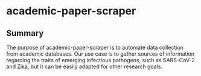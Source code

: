 # academic-paper-scraper

## Summary
The purpose of academic-paper-scraper is to automate data collection from
academic databases. Our use case is to gather sources of information regarding the traits
of emerging infectious pathogens, such as SARS-CoV-2 and Zika, but it 
can be easily adapted for other research goals.
